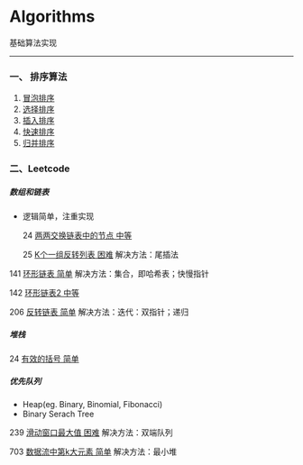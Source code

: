 # Algorithms
基础算法实现

***

###  一、 排序算法
1. [冒泡排序](https://github.com/luhao2013/Algorithms/blob/master/sort_algorithm/bubble_sort.py)
2. [选择排序](https://github.com/luhao2013/Algorithms/blob/master/sort_algorithm/selection_sort.py)
3. [插入排序](https://github.com/luhao2013/Algorithms/blob/master/sort_algorithm/insert_sort.py)
4. [快速排序](https://github.com/luhao2013/Algorithms/blob/master/sort_algorithm/quick_sort.py)
5. [归并排序](https://github.com/luhao2013/Algorithms/blob/master/sort_algorithm/merge_sort.py)

### 二、Leetcode

##### 数组和链表

- 逻辑简单，注重实现

  24 [两两交换链表中的节点 中等](https://github.com/luhao2013/Algorithms/blob/master/leetcode/24.%E4%B8%A4%E4%B8%A4%E4%BA%A4%E6%8D%A2%E9%93%BE%E8%A1%A8%E4%B8%AD%E7%9A%84%E8%8A%82%E7%82%B9.py)

  25 [K个一组反转列表 困难](https://github.com/luhao2013/Algorithms/blob/master/leetcode/25.K%E4%B8%AA%E4%B8%80%E7%BB%84%E5%8F%8D%E8%BD%AC%E5%88%97%E8%A1%A8.py) 解决方法：尾插法

141 [环形链表 简单](<https://github.com/luhao2013/Algorithms/blob/master/leetcode/141.%E7%8E%AF%E5%BD%A2%E9%93%BE%E8%A1%A8.py>) 解决方法：集合，即哈希表；快慢指针

142 [环形链表2 中等](<https://github.com/luhao2013/Algorithms/blob/master/leetcode/142.%E7%8E%AF%E5%BD%A2%E9%93%BE%E8%A1%A82.py>)

206  [反转链表 简单](<https://github.com/luhao2013/Algorithms/blob/master/leetcode/206.%E5%8F%8D%E8%BD%AC%E9%93%BE%E8%A1%A8.py>) 解决方法：迭代：双指针；递归

##### 堆栈
  24 [有效的括号 简单](https://github.com/luhao2013/Algorithms/blob/master/leetcode/20.%E6%9C%89%E6%95%88%E7%9A%84%E6%8B%AC%E5%8F%B7.py)

##### 优先队列

- Heap(eg. Binary, Binomial, Fibonacci)
- Binary Serach Tree

239 [滑动窗口最大值 困难](https://github.com/luhao2013/Algorithms/blob/master/leetcode/239.%E6%BB%91%E5%8A%A8%E7%AA%97%E5%8F%A3%E6%9C%80%E5%A4%A7%E5%80%BC.py) 解决方法：双端队列

703 [数据流中第k大元素 简单](https://github.com/luhao2013/Algorithms/blob/master/leetcode/703.%E6%95%B0%E6%8D%AE%E6%B5%81%E4%B8%AD%E7%9A%84%E7%AC%ACK%E5%A4%A7%E5%85%83%E7%B4%A0.py) 解决方法：最小堆

